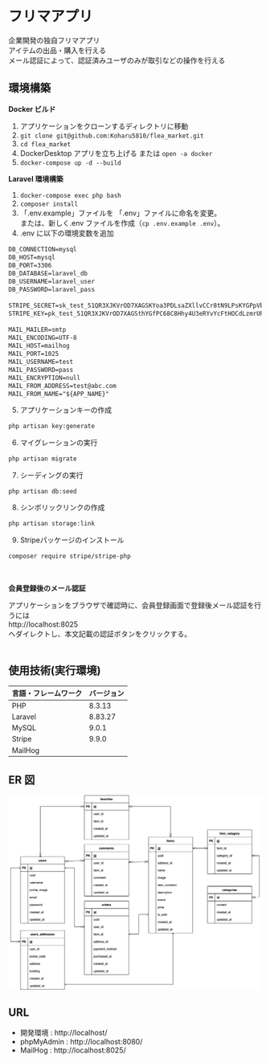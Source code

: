 # フリマアプリ

企業開発の独自フリマアプリ  
アイテムの出品・購入を行える  
メール認証によって、認証済みユーザのみが取引などの操作を行える

## 環境構築

**Docker ビルド**

1. アプリケーションをクローンするディレクトリに移動
2. `git clone git@github.com:Koharu5810/flea_market.git`
3. `cd flea_market`
4. DockerDesktop アプリを立ち上げる または `open -a docker`
5. `docker-compose up -d --build`

**Laravel 環境構築**

1. `docker-compose exec php bash`
2. `composer install`
3. 「.env.example」ファイルを 「.env」ファイルに命名を変更。  
    または、新しく.env ファイルを作成（`cp .env.example .env`）。
4. .env に以下の環境変数を追加

```text
DB_CONNECTION=mysql
DB_HOST=mysql
DB_PORT=3306
DB_DATABASE=laravel_db
DB_USERNAME=laravel_user
DB_PASSWORD=laravel_pass

STRIPE_SECRET=sk_test_51QR3XJKVrOD7XAGSKYoa3PDLsaZXllvCCr8tN9LPsKYGPpVbaBM769bNNp91FiOHTKhMYHtiHKnuasa8OnhcOK3v00kiVkBdKr
STRIPE_KEY=pk_test_51QR3XJKVrOD7XAGSthYGfPC68C8Hhy4U3eRYvYcFtHOCdLzmrUPGwNdvBJxjNCbpjJ10GebaH1PMvbU3HsQfytxK00TWKXU5oG

MAIL_MAILER=smtp
MAIL_ENCODING=UTF-8
MAIL_HOST=mailhog
MAIL_PORT=1025
MAIL_USERNAME=test
MAIL_PASSWORD=pass
MAIL_ENCRYPTION=null
MAIL_FROM_ADDRESS=test@abc.com
MAIL_FROM_NAME="${APP_NAME}"
```

5. アプリケーションキーの作成

```bash
php artisan key:generate
```

6. マイグレーションの実行

```bash
php artisan migrate
```

7. シーディングの実行

```bash
php artisan db:seed
```

8. シンボリックリンクの作成

``` bash
php artisan storage:link
```

9. Stripeパッケージのインストール

``` bash
composer require stripe/stripe-php
```
<br>

**会員登録後のメール認証**

アプリケーションをブラウザで確認時に、会員登録画面で登録後メール認証を行うには  
http://localhost:8025  
へダイレクトし、本文記載の認証ボタンをクリックする。
<br><br>

## 使用技術(実行環境)

| 言語・フレームワーク | バージョン |
| :------------------- | :--------- |
| PHP                  | 8.3.13     |
| Laravel              | 8.83.27    |
| MySQL                | 9.0.1      |
| Stripe               | 9.9.0      |
| MailHog              |            |

## ER 図

![alt](erd.png)

## URL

- 開発環境 : http://localhost/
- phpMyAdmin : http://localhost:8080/
- MailHog : http://localhost:8025/
